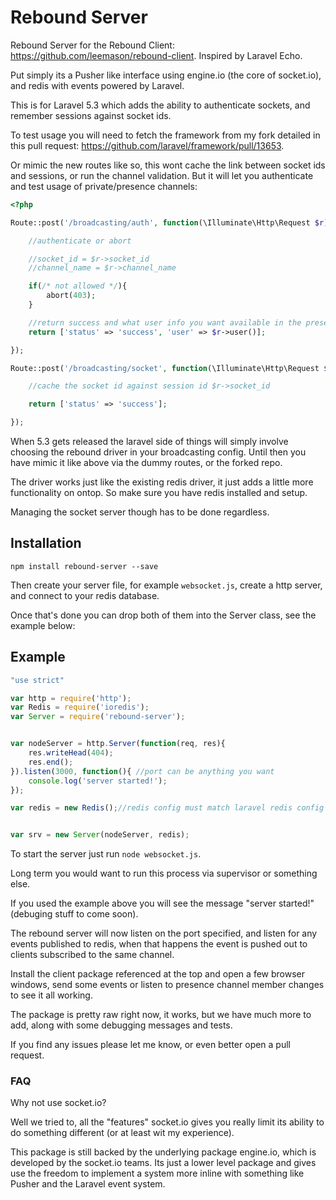 # Rebound Server

Rebound Server for the Rebound Client: https://github.com/leemason/rebound-client. Inspired by Laravel Echo.

Put simply its a Pusher like interface using engine.io (the core of socket.io), and redis with events powered by Laravel.

This is for Laravel 5.3 which adds the ability to authenticate sockets, and remember sessions against socket ids.

To test usage you will need to fetch the framework from my fork detailed in this pull request: https://github.com/laravel/framework/pull/13653.

Or mimic the new routes like so, this wont cache the link between socket ids and sessions, or run the channel validation.
But it will let you authenticate and test usage of private/presence channels:

```php
<?php

Route::post('/broadcasting/auth', function(\Illuminate\Http\Request $r){

    //authenticate or abort

    //socket_id = $r->socket_id
    //channel_name = $r->channel_name

    if(/* not allowed */){
        abort(403);
    }

    //return success and what user info you want available in the presence channels under the user key
    return ['status' => 'success', 'user' => $r->user()];

});

Route::post('/broadcasting/socket', function(\Illuminate\Http\Request $r){

    //cache the socket id against session id $r->socket_id

    return ['status' => 'success'];

});
```

When 5.3 gets released the laravel side of things will simply involve choosing the rebound driver in your broadcasting config.
Until then you have mimic it like above via the dummy routes, or the forked repo.

The driver works just like the existing redis driver, it just adds a little more functionality on ontop. So make sure you have redis installed and setup.

Managing the socket server though has to be done regardless.

## Installation

```npm install rebound-server --save```

Then create your server file, for example ```websocket.js```, create a http server, and connect to your redis database.

Once that's done you can drop both of them into the Server class, see the example below:


## Example

```javascript
"use strict"

var http = require('http');
var Redis = require('ioredis');
var Server = require('rebound-server');


var nodeServer = http.Server(function(req, res){
    res.writeHead(404);
    res.end();
}).listen(3000, function(){ //port can be anything you want
    console.log('server started!');
});

var redis = new Redis();//redis config must match laravel redis config to use the same db


var srv = new Server(nodeServer, redis);

```

To start the server just run ```node websocket.js```.

Long term you would want to run this process via supervisor or something else.

If you used the example above you will see the message "server started!" (debuging stuff to come soon).

The rebound server will now listen on the port specified, and listen for any events published to redis, when that happens the event is pushed out to clients subscribed to the same channel.

Install the client package referenced at the top and open a few browser windows, send some events or listen to presence channel member changes to see it all working.

The package is pretty raw right now, it works, but we have much more to add, along with some debugging messages and tests.

If you find any issues please let me know, or even better open a pull request.

### FAQ

Why not use socket.io?

Well we tried to, all the "features" socket.io gives you really limit its ability to do something different (or at least wit my experience).

This package is still backed by the underlying package engine.io, which is developed by the socket.io teams.
Its just a lower level package and gives use the freedom to implement a system more inline with something like Pusher and the Laravel event system.